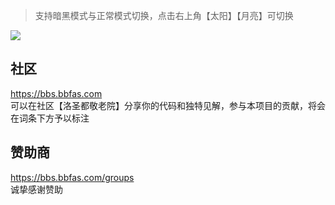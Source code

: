 

> 支持暗黑模式与正常模式切换，点击右上角【太阳】【月亮】可切换

<IMG SRC=https://img.kookapp.cn/assets/2022-07/d8dalkdT6z07t0dw.gif>

## 社区
https://bbs.bbfas.com
<br>可以在社区【洛圣都敬老院】分享你的代码和独特见解，参与本项目的贡献，将会在词条下方予以标注

## 赞助商
https://bbs.bbfas.com/groups
<br>诚挚感谢赞助






